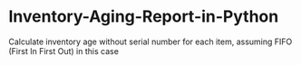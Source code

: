 # Inventory-Aging-Report-in-Python
Calculate inventory age without serial number for each item, assuming FIFO (First In First Out) in this case
